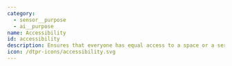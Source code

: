 ```yaml
---
category:
  - sensor__purpose
  - ai__purpose
name: Accessibility
id: accessibility
description: Ensures that everyone has equal access to a space or a service.
icon: /dtpr-icons/accessibility.svg
---
```


